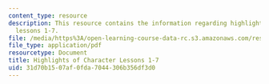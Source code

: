 ```yaml
---
content_type: resource
description: This resource contains the information regarding highlights of character
  lessons 1-7.
file: /media/https%3A/open-learning-course-data-rc.s3.amazonaws.com/res-21g-003-learning-chinese-a-foundation-course-in-mandarin-spring-2011/31d70b1507af0fda7044306b356df3d0_MITRES_21G_003S11_char_hts.pdf
file_type: application/pdf
resourcetype: Document
title: Highlights of Character Lessons 1-7
uid: 31d70b15-07af-0fda-7044-306b356df3d0
---
```

